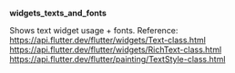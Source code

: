 **widgets_texts_and_fonts**

Shows text widget usage + fonts.
Reference:
https://api.flutter.dev/flutter/widgets/Text-class.html
https://api.flutter.dev/flutter/widgets/RichText-class.html
https://api.flutter.dev/flutter/painting/TextStyle-class.html
